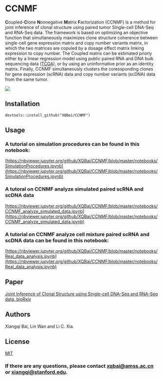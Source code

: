 # CCNMF
**C**oupled-**C**lone **N**onnegative **M**atrix **F**actorization (CCNMF) is a method for joint inference of clonal structure using paired tumor Single-cell DNA-Seq and RNA-Seq data. The framework is based on optimizing an objective function that simultaneously maximizes clone structure coherence between single-cell gene expression matrix and copy number variants matrix, in which the two matrices are copuled by a dosage effect matrix linking expression to copy number. The Coupled matrix can be estimated priorly either by a linear regression model using public paired RNA and DNA bulk sequencing data ([TCGA](https://www.cancer.gov/about-nci/organization/ccg/research/structural-genomics/tcga)), or by using an uninformative prior as an identity matrix. Finally, CCNMF simultaneously clusters the coressponding clones for gene expression (scRNA) data and copy number variants (scDNA) data from the same tumor. 

![](https://github.com/XQBai/CCNMF/blob/master/image/CCNMFflow.png)

## Installation

```
devtools::install_github("XQBai/CCNMF")
```
## Usage
### A tutorial on simulation procedures can be found in this notebook:

[https://nbviewer.jupyter.org/github/XQBai/CCNMF/blob/master/notebooks/SimulationProcedures.ipynb](https://nbviewer.jupyter.org/github/XQBai/CCNMF/blob/master/notebooks/SimulationProcedures.ipynb)

### A tutoral on CCNMF analyze simulated paired scRNA and scDNA data

[https://nbviewer.jupyter.org/github/XQBai/CCNMF/blob/master/notebooks/CCNMF_analyze_simulated_data.ipynb](https://nbviewer.jupyter.org/github/XQBai/CCNMF/blob/master/notebooks/CCNMF_analyze_simulated_data.ipynb)
### A tutorial on CCNMF analyze cell mixture paired scRNA and scDNA data can be found in this notebook:

[https://nbviewer.jupyter.org/github/XQBai/CCNMF/blob/master/notebooks/Real_data_analysis.ipynb](https://nbviewer.jupyter.org/github/XQBai/CCNMF/blob/master/notebooks/Real_data_analysis.ipynb)

## Paper
[Joint Inference of Clonal Structure using Single-cell DNA-Seq and RNA-Seq data, bioRxiv](https://www.biorxiv.org/content/10.1101/2020.02.04.934455v1)

## Authors

Xiangqi Bai, Lin Wan and Li C. Xia.

## License
[MIT](https://github.com/XQBai/CCNMF/blob/master/LICENSE)

### If there are any questions, please contact xqbai@amss.ac.cn or xiangqi@stanford.edu.
